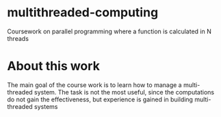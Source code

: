 # multithreaded-computing
Coursework on parallel programming where a function is calculated in N threads
# About this work
The main goal of the course work is to learn how to manage a multi-threaded system.
The task is not the most useful, since the computations do not gain the effectiveness,
but experience is gained in building multi-threaded systems
